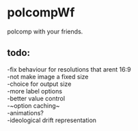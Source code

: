 # polcompWf
polcomp with your friends. 


## todo:
-fix behaviour for resolutions that arent 16:9 <br>
-not make image a fixed size <br>
-choice for output size <br>
-more label options<br>
-better value control<br>
-~option caching~<br>
-animations? <br>
-ideological drift representation<br> 
